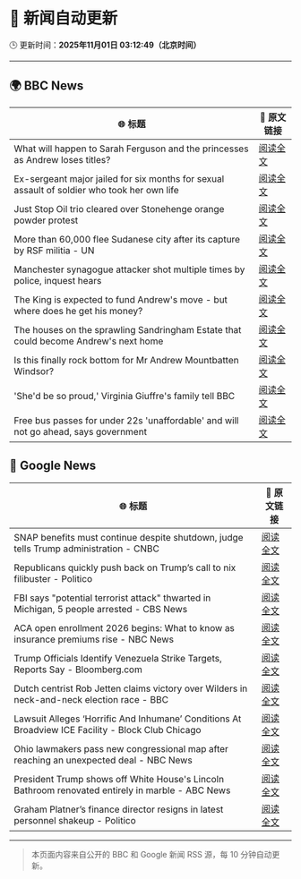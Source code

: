 # 🧠 新闻自动更新

🕒 更新时间：**2025年11月01日 03:12:49（北京时间）**

---

## 🌍 BBC News

| 🌐 标题 | 🔗 原文链接 |
|--------|-------------|
| What will happen to Sarah Ferguson and the princesses as Andrew loses titles? | [阅读全文](https://www.bbc.com/news/articles/c5ylk9r336zo?at_medium=RSS&at_campaign=rss) |
| Ex-sergeant major jailed for six months for sexual assault of soldier who took her own life | [阅读全文](https://www.bbc.com/news/articles/cvgd1zk5nrgo?at_medium=RSS&at_campaign=rss) |
| Just Stop Oil trio cleared over Stonehenge orange powder protest | [阅读全文](https://www.bbc.com/news/articles/cjekdqj7529o?at_medium=RSS&at_campaign=rss) |
| More than 60,000 flee Sudanese city after its capture by RSF militia - UN | [阅读全文](https://www.bbc.com/news/articles/c0qppe4vdevo?at_medium=RSS&at_campaign=rss) |
| Manchester synagogue attacker shot multiple times by police, inquest hears | [阅读全文](https://www.bbc.com/news/articles/c629qyndq89o?at_medium=RSS&at_campaign=rss) |
| The King is expected to fund Andrew's move - but where does he get his money? | [阅读全文](https://www.bbc.com/news/articles/cwy5lzq94gqo?at_medium=RSS&at_campaign=rss) |
| The houses on the sprawling Sandringham Estate that could become Andrew's next home | [阅读全文](https://www.bbc.com/news/articles/c201zvrpvw9o?at_medium=RSS&at_campaign=rss) |
| Is this finally rock bottom for Mr Andrew Mountbatten Windsor? | [阅读全文](https://www.bbc.com/news/articles/c62elnjnqqxo?at_medium=RSS&at_campaign=rss) |
| 'She'd be so proud,' Virginia Giuffre's family tell BBC | [阅读全文](https://www.bbc.com/news/articles/cy9pn12w4n8o?at_medium=RSS&at_campaign=rss) |
| Free bus passes for under 22s 'unaffordable' and will not go ahead, says government | [阅读全文](https://www.bbc.com/news/articles/ce9drlgenjno?at_medium=RSS&at_campaign=rss) |

## 📰 Google News

| 🌐 标题 | 🔗 原文链接 |
|--------|-------------|
| SNAP benefits must continue despite shutdown, judge tells Trump administration - CNBC | [阅读全文](https://news.google.com/rss/articles/CBMif0FVX3lxTE1EdjUzc0ZaV2NUMGJEclZwQmNNdWpfV1dxcmctS1N5Ymw1a1liNHpxcVRSYTRkc3NlTXdrMGljc3VhNWlpRUliTVFBYmtnTlBYUHh4SWxnVFJYZ2EtR1RxMW5VVFgzU1hwWmpVak5WMFNyY19oVERLVWZ3bHFERXfSAYQBQVVfeXFMUHFMemktd3pzelFfV0h6Tnh0Z01MWERaN2JhNVZQZUhndXF2bFZfQjhzVWZXcDlnb1NqRzEwOHFudDZkdDJtRUlHU1lpRjBPVjk0TUxaTlEzOW0zTU8yQnFtTmN4MkVoRWhWSWxHSjZQR2JFUGdlNl9UVnRCLTJRUE5Zd0J1?oc=5) |
| Republicans quickly push back on Trump’s call to nix filibuster - Politico | [阅读全文](https://news.google.com/rss/articles/CBMikAFBVV95cUxQNWRRRjZxdmVMOXpZR0U5Mk43T04tQ0lQNzJrdFMwemhpLThKTDVnNXhONFkyS29UaFVZdlRGV242UFNSUnhybnZtNGNuVUVHQzV3YUVfY2ROekRVVWl0OGZCdGEyZFBuckxtb0s1TUx0RjNnUTg2RktBV3VvbXIwM3lJMGVFVkd6Z0phS2xxT2I?oc=5) |
| FBI says "potential terrorist attack" thwarted in Michigan, 5 people arrested - CBS News | [阅读全文](https://news.google.com/rss/articles/CBMipgFBVV95cUxQRnBIaUY4SFBqc280TzhTX19zSkxrTHpETkF4RnF1RjQyWGNOOWVJVGFYQzVYTnBJWEo3TTQzUE8xVFFza2MxZk51dmJwdy1oc09fMlBHWF8zSTE3QldyenZUSUtXRmMyZF9pWnJvZFNCS01UT3dwblhZTVMzbzNUUE9rdXJTZ2ktYUZFZzNqS3BUazRRTS1HWFlBMFhRRTV3YXBKSXp30gGrAUFVX3lxTE1saFl5dW9nNUJtM0RoR2N3dmo2bHlkWmhVUXJwc0dvLWVZUlgxUjBhUEMtd05LaUExUmhjZnp5alNsNGdxR0p1S1FEQmg0NVFYa2QyWjZFeDF5dkdtUTd2bUdZWXA3ZHZkcTloWTVjd2REY3RuZGJkTTFnX1NzQk95TjFBZXh5b2F2eGdscFBYd0FmbFJUdG9EcXJ3dFo5bXYzaDIwa0pHbEFnSQ?oc=5) |
| ACA open enrollment 2026 begins: What to know as insurance premiums rise - NBC News | [阅读全文](https://news.google.com/rss/articles/CBMiuAFBVV95cUxQNF9WbE9vSlpoMG9qaUVWb2taY1MtM3U2ZkpsY3o1ZGlrS29JcjFSQURsNzdCb1Q3OVJ2cDFYaWpDdDIxVWU1ZnpMbXJ0VWZCcXd6U2VwSDhVVk9aR2tNaVJZanhEQnJNc2RwajBmekZDMlc3T1JTcDdqekZwcGVNaS0yQzlvYVh3dUVaOVJ0VjBSRnlZWkRoZndoRmhTY3ZmRWJrZ1JJTl9hNHo5eEFMV3pxMVJacUtM0gFWQVVfeXFMUHVKT3owdWY2aXpYeDFiSEt5MTh1TzJjVWRUMFBtTm1ja3RDRkNtdE9JdUxHNVFzS01hQm8yMTBoVkd2MU5QLW9CaHdkRy1xTU9oWllaS2c?oc=5) |
| Trump Officials Identify Venezuela Strike Targets, Reports Say - Bloomberg.com | [阅读全文](https://news.google.com/rss/articles/CBMisgFBVV95cUxNb0lWS0tFa2dJalpqaVBubHNFMFJGNVIzVFRjZUJ3eWZpMU52YkNzaFlfSDF2OWpVVVZxcFZPS3ZyenV5d3B6WXlhSXREM3ZrQ1lFQzd6M3EzaFZZUlpIMFQwdk9aa3VwVWtsTDhqNWR5MFJQWk9ZQmU2Vm56UGcxelA5N3hDVjlzZDQ1MGh4d3h3ekczcEdqd1RzNkRmT2g3STVldHd0QTgzM1psVUdLTFNn?oc=5) |
| Dutch centrist Rob Jetten claims victory over Wilders in neck-and-neck election race - BBC | [阅读全文](https://news.google.com/rss/articles/CBMiWkFVX3lxTE9KclU5YWN4X3lMUUVuS0JuR2FvanZTUndjY1BrM19WVFJCcFl2TEkwUDFxbUNYQ0ZSNnc2Yi1MVEZIUk9rYlJ1YklJTWV1RjIxVGxPVnA5SlpmUdIBX0FVX3lxTE5CWVM1UjdjdXJSanVQT09GcHJ4ZFJjazZtS3JkdEQ3WUlZNW1rTnZxNDhodURUMHl0d2RwRkxwdV9QX0lGRkVmVmU2SXBfWEtLc3cta2QybmlYWldIU080?oc=5) |
| Lawsuit Alleges ‘Horrific And Inhumane’ Conditions At Broadview ICE Facility - Block Club Chicago | [阅读全文](https://news.google.com/rss/articles/CBMitgFBVV95cUxOMW5RUXVfZnBlbnJaXzNibnIyUUgwekFSNVN2Tlc2NzFEWFltYnhJMVdsd0RfZWw5XzdVRExOenVYYTczbDVIaFZjSi1DeHZZd3FjcXVGU2YtYnFlNlI2azFTd1VCNFd5cTBPYUM5dzlPc2c5bU1rb1JBZUtoTlM0eDY1Tk5jQlRyYzMwbU13NE84UnM5WnhVNVp1TXc5QVhXekZnaElWX2x4aENxX1J2R0dRWnpjZw?oc=5) |
| Ohio lawmakers pass new congressional map after reaching an unexpected deal - NBC News | [阅读全文](https://news.google.com/rss/articles/CBMiqgFBVV95cUxQVnZLMzJxS0c2RmhwTWdjYzY4MER2SWVvejI4MlJIMko3OG50N3hhNWZKY0Q2SGN1cUhlZUI0a1NONkxyaUNoeEhmcDZlOE1BTFlaT29qSWtjU0ZXMlludUJjQzlJNGRtRHBPSnVxckZBRUJJQzVodGg5UEZGT1prdTRPMGRNbnVUMXNkV0phQ3ZTcExkRE5uWUZqdC1mVHI0b2V5M1RVbzk2d9IBVkFVX3lxTFBPWkZZd2pMSndqUWt1bGZTOXRnVnFxNWUtYXFOS1l1MGRoME5rZDNVRGVrUWhXdDk0VGU4NUJpdWl1VkU5a1o3bTBEYzQ1c2FsQmFDdWlR?oc=5) |
| President Trump shows off White House's Lincoln Bathroom renovated entirely in marble - ABC News | [阅读全文](https://news.google.com/rss/articles/CBMiqAFBVV95cUxOMHdzV01rYlJWTmRPSVRYdUJscGF2aWZwT2NnOE1INklzTldGdGE2emhXckRwTTdUSUF5WGtjUk5nb1JmMWVQV3haN01ETFFodUtnMG5CcXlNcnp6c1lZRUNGcHdsRjI4ZDgxLXdyT0VXOHVMUU1uWGVuaTEtX1lKNVAyTS1XMmF1cjJnTWFCV2VrUHQ2bzJCcUxPRjlweWkxLVpWa1lZV3XSAa4BQVVfeXFMUHNKNWl5d0hYQWRoQ1lWNS1COGhqTmZwSTFwelRNREw5c0lUQkhrLXl4cGE1Y3huczdncC14YUFjTXZnenZCWlE0UFV3Mm0yeDBDb2JHN25vVTRnc3plSEV2MUlRbVY5WjhybWgzXy1iM1RGZVMtUnlJeHJ5M0YtdGJsaWdIeG5vTG1NT2RWMVRPWHEtZUY3bHNxaUZ3R3hLNWQ4cU5uMk5FUnFPNWlB?oc=5) |
| Graham Platner’s finance director resigns in latest personnel shakeup - Politico | [阅读全文](https://news.google.com/rss/articles/CBMilAFBVV95cUxNU3NDLVcwdWIwM2s2UXViZGtJTnR4NWp2a2dQQVNwQ0FRcGQtWEhqXzhMZDB5Q2JkRzJ4UVpKR1NsOTVlZXhHOGJwQ1FLT1cwLW5VQWNvb1ZvcnJOWWVwclVCMVdENEtobm4zTE5yQklQRzRrOGJuOWxvNGdaOUdKRnFtNjFpQUg5bmtzUENVWjdtRk9Z?oc=5) |

---
> 本页面内容来自公开的 BBC 和 Google 新闻 RSS 源，每 10 分钟自动更新。